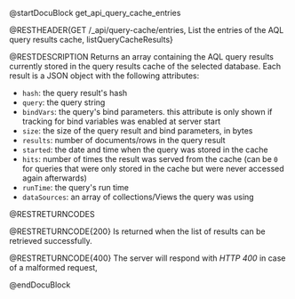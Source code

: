 
@startDocuBlock get_api_query_cache_entries

@RESTHEADER{GET /_api/query-cache/entries, List the entries of the AQL query results cache, listQueryCacheResults}

@RESTDESCRIPTION
Returns an array containing the AQL query results currently stored in the query results
cache of the selected database. Each result is a JSON object with the following attributes:

- `hash`: the query result's hash
- `query`: the query string
- `bindVars`: the query's bind parameters. this attribute is only shown if tracking for
  bind variables was enabled at server start
- `size`: the size of the query result and bind parameters, in bytes
- `results`: number of documents/rows in the query result
- `started`: the date and time when the query was stored in the cache
- `hits`: number of times the result was served from the cache (can be
  `0` for queries that were only stored in the cache but were never accessed
  again afterwards)
- `runTime`: the query's run time
- `dataSources`: an array of collections/Views the query was using

@RESTRETURNCODES

@RESTRETURNCODE{200}
Is returned when the list of results can be retrieved successfully.

@RESTRETURNCODE{400}
The server will respond with *HTTP 400* in case of a malformed request,

@endDocuBlock
